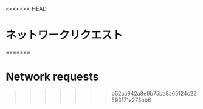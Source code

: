 
<<<<<<< HEAD
# ネットワークリクエスト
=======
# Network requests
>>>>>>> b52aa942a8e9b75ba8a65124c22593171e273bb6

